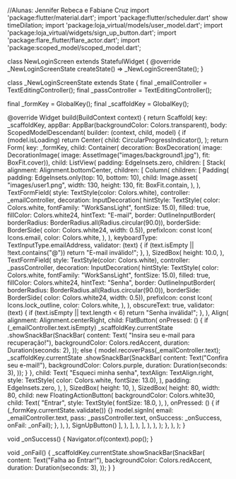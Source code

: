 //Alunas: Jennifer Rebeca e Fabiane Cruz
import 'package:flutter/material.dart';
import 'package:flutter/scheduler.dart' show timeDilation;
import 'package:loja_virtual/models/user_model.dart';
import 'package:loja_virtual/widgets/sign_up_button.dart';
import 'package:flare_flutter/flare_actor.dart';
import 'package:scoped_model/scoped_model.dart';

class NewLoginScreen extends StatefulWidget {
  @override
  _NewLoginScreenState createState() => _NewLoginScreenState();
}

class _NewLoginScreenState extends State<NewLoginScreen> {
  final _emailController = TextEditingController();
  final _passController = TextEditingController();

  final _formKey = GlobalKey<FormState>();
  final _scaffoldKey = GlobalKey<ScaffoldState>();

  @override
  Widget build(BuildContext context) {
    return Scaffold(
      key: _scaffoldKey,
      appBar: AppBar(backgroundColor: Colors.transparent),
      body: ScopedModelDescendant<UserModel>(
        builder: (context, child, model) {
          if (model.isLoading)
            return Center(
              child: CircularProgressIndicator(),
            );
          return Form(
            key: _formKey,
            child: Container(
              decoration: BoxDecoration(
                  image: DecorationImage(
                      image: AssetImage("images/background1.jpg"),
                      fit: BoxFit.cover)),
              child: ListView(
                padding: EdgeInsets.zero,
                children: <Widget>[
                  Stack(
                    alignment: Alignment.bottomCenter,
                    children: <Widget>[
                      Column(
                        children: <Widget>[
                          Padding(
                            padding: EdgeInsets.only(top: 10, bottom: 10),
                            child: Image.asset(
                              "images/user1.png",
                              width: 130,
                              height: 130,
                              fit: BoxFit.contain,
                            ),
                          ),
                          TextFormField(
                            style: TextStyle(color: Colors.white),
                            controller: _emailController,
                            decoration: InputDecoration(
                              hintStyle: TextStyle(
                                  color: Colors.white,
                                  fontFamily: "WorkSansLight",
                                  fontSize: 15.0),
                              filled: true,
                              fillColor: Colors.white24,
                              hintText: "E-mail",
                              border: OutlineInputBorder(
                                  borderRadius:
                                      BorderRadius.all(Radius.circular(90.0)),
                                  borderSide: BorderSide(
                                      color: Colors.white24, width: 0.5)),
                              prefixIcon: const Icon(
                                Icons.email,
                                color: Colors.white,
                              ),
                            ),
                            keyboardType: TextInputType.emailAddress,
                            validator: (text) {
                              if (text.isEmpty || !text.contains("@"))
                                return "E-mail inválido!";
                            },
                          ),
                          SizedBox(
                            height: 10.0,
                          ),
                          TextFormField(
                            style: TextStyle(color: Colors.white),
                            controller: _passController,
                            decoration: InputDecoration(
                              hintStyle: TextStyle(
                                  color: Colors.white,
                                  fontFamily: "WorkSansLight",
                                  fontSize: 15.0),
                              filled: true,
                              fillColor: Colors.white24,
                              hintText: "Senha",
                              border: OutlineInputBorder(
                                  borderRadius:
                                      BorderRadius.all(Radius.circular(90.0)),
                                  borderSide: BorderSide(
                                      color: Colors.white24, width: 0.5)),
                              prefixIcon: const Icon(
                                Icons.lock_outline,
                                color: Colors.white,
                              ),
                            ),
                            obscureText: true,
                            validator: (text) {
                              if (text.isEmpty || text.length < 6)
                                return "Senha inválida!";
                            },
                          ),
                          Align(
                            alignment: Alignment.centerRight,
                            child: FlatButton(
                              onPressed: () {
                                if (_emailController.text.isEmpty)
                                  _scaffoldKey.currentState
                                      .showSnackBar(SnackBar(
                                    content: Text(
                                        "Insira seu e-mail para recuperação!"),
                                    backgroundColor: Colors.redAccent,
                                    duration: Duration(seconds: 2),
                                  ));
                                else {
                                  model.recoverPass(_emailController.text);
                                  _scaffoldKey.currentState
                                      .showSnackBar(SnackBar(
                                    content: Text("Confira seu e-mail!"),
                                    backgroundColor: Colors.purple,
                                    duration: Duration(seconds: 3),
                                  ));
                                }
                              },
                              child: Text(
                                "Esqueci minha senha",
                                textAlign: TextAlign.right,
                                style: TextStyle(
                                    color: Colors.white, fontSize: 13.0),
                              ),
                              padding: EdgeInsets.zero,
                            ),
                          ),
                          SizedBox(
                            height: 10,
                          ),
                          SizedBox(
                            height: 80,
                            width: 80,
                            child: new FloatingActionButton(
                              backgroundColor: Colors.white30,
                              child: Text(
                                "Entrar",
                                style: TextStyle(
                                  fontSize: 18.0,
                                ),
                              ),
                              onPressed: () {
                                if (_formKey.currentState.validate()) {}
                                model.signIn(
                                    email: _emailController.text,
                                    pass: _passController.text,
                                    onSuccess: _onSuccess,
                                    onFail: _onFail);
                              },
                            ),
                          ),
                          SignUpButton()
                        ],
                      ),
                    ],
                  ),
                ],
              ),
            ),
          );
        },
      ),
    );
  }

  void _onSuccess() {
    Navigator.of(context).pop();
  }

  void _onFail() {
    _scaffoldKey.currentState.showSnackBar(SnackBar(
      content: Text("Falha ao Entrar!"),
      backgroundColor: Colors.redAccent,
      duration: Duration(seconds: 3),
    ));
  }
}
